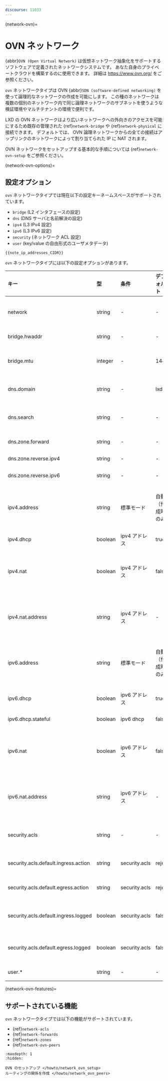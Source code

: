 ```yaml
---
discourse: 11033
---
```


(network-ovn)=
# OVN ネットワーク

<!-- Include start OVN intro -->
{abbr}`OVN (Open Virtual Network)` は仮想ネットワーク抽象化をサポートするソフトウェアで定義されたネットワークシステムです。
あなた自身のプライベートクラウドを構築するのに使用できます。
詳細は https://www.ovn.org/ をご参照ください。
<!-- Include end OVN intro -->

`ovn` ネットワークタイプは OVN {abbr}`SDN (software-defined networking)` を使って論理的なネットワークの作成を可能にします。
この種のネットワークは複数の個別のネットワーク内で同じ論理ネットワークのサブネットを使うような検証環境やマルチテナントの環境で便利です。

LXD の OVN ネットワークはより広いネットワークへの外向きのアクセスを可能にするため既存の管理された {ref}`network-bridge` や {ref}`network-physical` に接続できます。
デフォルトでは、 OVN 論理ネットワークからの全ての接続はアップリンクのネットワークによって割り当てられた IP に NAT されます。

OVN ネットワークをセットアップする基本的な手順については {ref}`network-ovn-setup` をご参照ください。

(network-ovn-options)=
## 設定オプション

`ovn` ネットワークタイプでは現在以下の設定キーネームスペースがサポートされています。

 - `bridge` (L2 インタフェースの設定)
 - `dns` (DNS サーバと名前解決の設定)
 - `ipv4` (L3 IPv4 設定)
 - `ipv6` (L3 IPv6 設定)
 - `security` (ネットワーク ACL 設定)
 - `user` (key/value の自由形式のユーザメタデータ)

```{note}
{{note_ip_addresses_CIDR}}
```

`ovn` ネットワークタイプには以下の設定オプションがあります。

キー                                 | 型        | 条件             | デフォルト                  | 説明
:--                                  | :--       | :--              | :--                         | :--
network                              | string    | -                | -                           | 外部ネットワークへの外向きのアクセスに使うアップリンクのネットワーク
bridge.hwaddr                        | string    | -                | -                           | ブリッジの MAC アドレス
bridge.mtu                           | integer   | -                | 1442                        | ブリッジの MTU (デフォルトではホストからホストへの geneve トンネルを許可します)
dns.domain                           | string    | -                | lxd                         | DHCP のクライアントに広告し DNS の名前解決に使用するドメイン
dns.search                           | string    | -                | -                           | 完全なドメインサーチのカンマ区切りリスト（デフォルトは `dns.domain` の値）
dns.zone.forward                     | string    | -                | -                           | 正引き DNS レコード用の DNS ゾーン名
dns.zone.reverse.ipv4                | string    | -                | -                           | IPv4 逆引き DNS レコード用の DNS ゾーン名
dns.zone.reverse.ipv6                | string    | -                | -                           | IPv6 逆引き DNS レコード用の DNS ゾーン名
ipv4.address                         | string    | 標準モード       | 自動（作成時のみ）          | ブリッジの IPv4 アドレス (CIDR 形式)。 IPv4 をオフにするには "none" 、新しいランダムな未使用のサブネットを生成するには "auto" を指定。
ipv4.dhcp                            | boolean   | ipv4 アドレス    | true                        | DHCP を使ってアドレスを割り当てるかどうか
ipv4.nat                             | boolean   | ipv4 アドレス    | false                       | NAT するかどうか（ipv4.address が未設定の場合デフォルト値は true でランダムな ipv4.address が生成されます）
ipv4.nat.address                     | string    | ipv4 アドレス    | -                           | ネットワークからの外向きトラフィックに使用されるソースアドレス (アップリンクに `ovn.ingress_mode=routed` が必要)
ipv6.address                         | string    | 標準モード       | 自動（作成時のみ）          | ブリッジの IPv6 アドレス (CIDR 形式)。 IPv6 をオフにするには "none" 、新しいランダムな未使用のサブネットを生成するには "auto" を指定。
ipv6.dhcp                            | boolean   | ipv6 アドレス    | true                        | DHCP 上に追加のネットワーク設定を提供するかどうか
ipv6.dhcp.stateful                   | boolean   | ipv6 dhcp        | false                       | DHCP を使ってアドレスを割り当てるかどうか
ipv6.nat                             | boolean   | ipv6 アドレス    | false                       | NAT するかどうか（ipv6.address が未設定の場合デフォルト値は true でランダムな ipv6.address が生成されます）
ipv6.nat.address                     | string    | ipv6 アドレス    | -                           | ネットワークからの外向きトラフィックに使用されるソースアドレス (アップリンクに `ovn.ingress_mode=routed` が必要)
security.acls                        | string    | -                | -                           | このネットワークに接続する NIC に適用するネットワーク ACL のカンマ区切りリスト
security.acls.default.ingress.action | string    | security.acls    | reject                      | どの ACL ルールにもマッチしない ingress トラフィックに使うアクション
security.acls.default.egress.action  | string    | security.acls    | reject                      | どの ACL ルールにもマッチしない egress トラフィックに使うアクション
security.acls.default.ingress.logged | boolean   | security.acls    | false                       | どの ACL ルールにもマッチしない ingress トラフィックをログ出力するかどうか
security.acls.default.egress.logged  | boolean   | security.acls    | false                       | どの ACL ルールにもマッチしない egress トラフィックをログ出力するかどうか
user.*                               | string    | -                | -                           | ユーザ指定の自由形式のキー／バリューペア

(network-ovn-features)=
## サポートされている機能

`ovn` ネットワークタイプでは以下の機能がサポートされています。

- {ref}`network-acls`
- {ref}`network-forwards`
- {ref}`network-zones`
- {ref}`network-ovn-peers`

```{toctree}
:maxdepth: 1
:hidden:

OVN のセットアップ </howto/network_ovn_setup>
ルーティングの関係を作成 </howto/network_ovn_peers>
```
